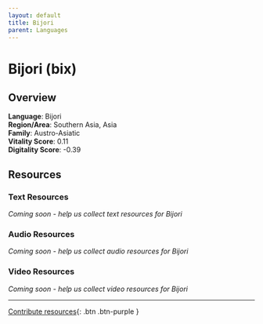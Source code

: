 ```yaml
---
layout: default
title: Bijori
parent: Languages
---
```


# Bijori (bix)

## Overview

**Language**: Bijori  
**Region/Area**: Southern Asia, Asia  
**Family**: Austro-Asiatic  
**Vitality Score**: 0.11  
**Digitality Score**: -0.39  

## Resources

### Text Resources
*Coming soon - help us collect text resources for Bijori*

### Audio Resources
*Coming soon - help us collect audio resources for Bijori*

### Video Resources
*Coming soon - help us collect video resources for Bijori*

---

[Contribute resources](https://fairtrain.github.io/){: .btn .btn-purple }

